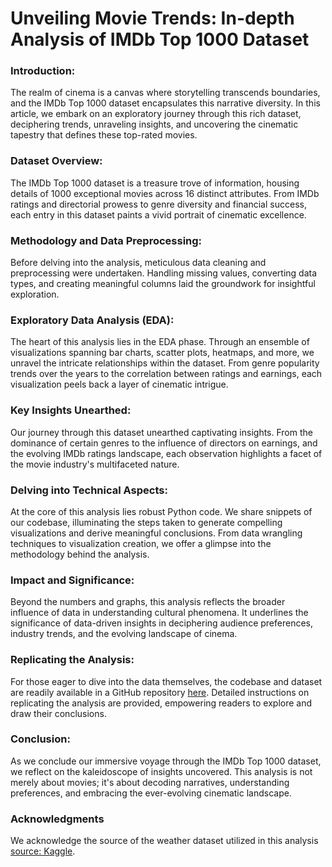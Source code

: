 # Unveiling Movie Trends: In-depth Analysis of IMDb Top 1000 Dataset

### Introduction:
The realm of cinema is a canvas where storytelling transcends boundaries, and the IMDb Top 1000 dataset encapsulates this narrative diversity. In this article, we embark on an exploratory journey through this rich dataset, deciphering trends, unraveling insights, and uncovering the cinematic tapestry that defines these top-rated movies.

### Dataset Overview:
The IMDb Top 1000 dataset is a treasure trove of information, housing details of 1000 exceptional movies across 16 distinct attributes. From IMDb ratings and directorial prowess to genre diversity and financial success, each entry in this dataset paints a vivid portrait of cinematic excellence.

### Methodology and Data Preprocessing:
Before delving into the analysis, meticulous data cleaning and preprocessing were undertaken. Handling missing values, converting data types, and creating meaningful columns laid the groundwork for insightful exploration.

### Exploratory Data Analysis (EDA):
The heart of this analysis lies in the EDA phase. Through an ensemble of visualizations spanning bar charts, scatter plots, heatmaps, and more, we unravel the intricate relationships within the dataset. From genre popularity trends over the years to the correlation between ratings and earnings, each visualization peels back a layer of cinematic intrigue.

### Key Insights Unearthed:
Our journey through this dataset unearthed captivating insights. From the dominance of certain genres to the influence of directors on earnings, and the evolving IMDb ratings landscape, each observation highlights a facet of the movie industry's multifaceted nature.

### Delving into Technical Aspects:
At the core of this analysis lies robust Python code. We share snippets of our codebase, illuminating the steps taken to generate compelling visualizations and derive meaningful conclusions. From data wrangling techniques to visualization creation, we offer a glimpse into the methodology behind the analysis.

### Impact and Significance:
Beyond the numbers and graphs, this analysis reflects the broader influence of data in understanding cultural phenomena. It underlines the significance of data-driven insights in deciphering audience preferences, industry trends, and the evolving landscape of cinema.

### Replicating the Analysis:
For those eager to dive into the data themselves, the codebase and dataset are readily available in a GitHub repository [here](https://github.com/Saianiruthm/imdb_top_1000.git). Detailed instructions on replicating the analysis are provided, empowering readers to explore and draw their conclusions.

### Conclusion:
As we conclude our immersive voyage through the IMDb Top 1000 dataset, we reflect on the kaleidoscope of insights uncovered. This analysis is not merely about movies; it's about decoding narratives, understanding preferences, and embracing the ever-evolving cinematic landscape.

### Acknowledgments
We acknowledge the source of the weather dataset utilized in this analysis [source: Kaggle](https://www.kaggle.com/datasets/harshitshankhdhar/imdb-dataset-of-top-1000-movies-and-tv-shows).
